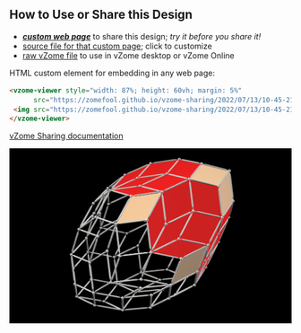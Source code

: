 
## How to Use or Share this Design

 - [***custom web page***][post] to share this design; *try it before you share it!*
 - [source file for that custom page][source]; click to customize
 - [raw vZome file][raw] to use in vZome desktop or vZome Online
 
 HTML custom element for embedding in any web page:
 ```html
<vzome-viewer style="width: 87%; height: 60vh; margin: 5%"
       src="https://zomefool.github.io/vzome-sharing/2022/07/13/10-45-21-Blue-Bell-Zonohedron/Blue-Bell-Zonohedron.vZome" >
  <img src="https://zomefool.github.io/vzome-sharing/2022/07/13/10-45-21-Blue-Bell-Zonohedron/Blue-Bell-Zonohedron.png" />
</vzome-viewer>
 ```

[vZome Sharing documentation](https://vzome.github.io/vzome/sharing.html#how-it-works)

![Image](<Blue-Bell-Zonohedron.png>)


[post]: <https://zomefool.github.io/vzome-sharing/2022/07/13/Blue-Bell-Zonohedron-10-45-21.html>
[source]: <https://github.com/zomefool/vzome-sharing/edit/main/_posts/2022-07-13-Blue-Bell-Zonohedron-10-45-21.md>
[raw]: <https://raw.githubusercontent.com/zomefool/vzome-sharing/main/2022/07/13/10-45-21-Blue-Bell-Zonohedron/Blue-Bell-Zonohedron.vZome>
